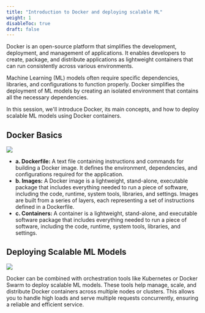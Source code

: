 ```yaml
---
title: "Introduction to Docker and deploying scalable ML"
weight: 1
disableToc: true
draft: false
---
```



Docker is an open-source platform that simplifies the development, deployment, and management of applications. It enables developers to create, package, and distribute applications as lightweight containers that can run consistently across various environments.

Machine Learning (ML) models often require specific dependencies, libraries, and configurations to function properly. Docker simplifies the deployment of ML models by creating an isolated environment that contains all the necessary dependencies.

In this session, we'll introduce Docker, its main concepts, and how to deploy scalable ML models using Docker containers.

## Docker Basics

![](https://miro.medium.com/v2/resize:fit:1400/format:webp/1*gLwtHvsO8yebQzwB05nZ8Q.png)

- **a. Dockerfile:** A text file containing instructions and commands for building a Docker image. It defines the environment, dependencies, and configurations required for the application.
- **b. Images:** A Docker image is a lightweight, stand-alone, executable package that includes everything needed to run a piece of software, including the code, runtime, system tools, libraries, and settings. Images are built from a series of layers, each representing a set of instructions defined in a Dockerfile.
- **c. Containers:** A container is a lightweight, stand-alone, and executable software package that includes everything needed to run a piece of software, including the code, runtime, system tools, libraries, and settings.

## Deploying Scalable ML Models

![](https://editor.analyticsvidhya.com/uploads/85227PSLLpU1LQX8EY9LNae5tvSpq0BXn7DLhlI9VRp-rMxPxtqcbwa6EpAeQI6WFheKQZ4jtvJC2DgaSW9Ogs3ON5BksIKFgxNlczWKTrCI8k0WrBFMA2byFJElr3V-tfLDSV0C1eRE6.png)

Docker can be combined with orchestration tools like Kubernetes or Docker Swarm to deploy scalable ML models. These tools help manage, scale, and distribute Docker containers across multiple nodes or clusters. This allows you to handle high loads and serve multiple requests concurrently, ensuring a reliable and efficient service.
